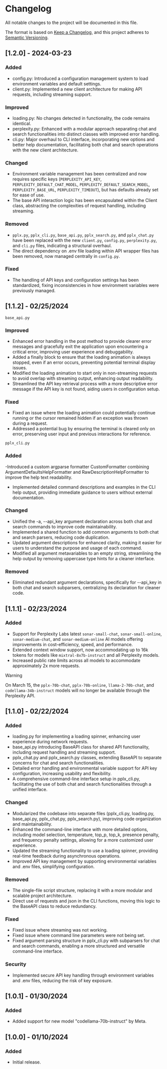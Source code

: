 # Changelog

All notable changes to the project will be documented in this file.

The format is based on [Keep a Changelog](https://keepachangelog.com/en/1.0.0/), and this project adheres to [Semantic Versioning](https://semver.org/spec/v2.0.0.html).

## [1.2.0] - 2024-03-23

### Added
- config.py: Introduced a configuration management system to load environment variables and default settings.
- client.py: Implemented a new client architecture for making API requests, including streaming support.

### Improved
- loading.py: No changes detected in functionality, the code remains identical.
- perplexity.py: Enhanced with a modular approach separating chat and search functionalities into distinct classes with improved error handling.
- cli.py: Major overhaul to CLI interface, incorporating new options and better help documentation, facilitating both chat and search operations with the new client architecture.

### Changed
- Environment variable management has been centralized and now requires specific keys (`PERPLEXITY_API_KEY`, `PERPLEXITY_DEFAULT_CHAT_MODEL`, `PERPLEXITY_DEFAULT_SEARCH_MODEL`, `PERPLEXITY_BASE_URL`, `PERPLEXITY_TIMEOUT`), but has defaults already set for ease of use.
- The base API interaction logic has been encapsulated within the Client class, abstracting the complexities of request handling, including streaming.

### Removed
- `pplx.py`, `pplx_cli.py`, `base_api.py`, `pplx_search.py`, and `pplx_chat.py` have been replaced with the new `client.py`, `config.py`, `perplexity.py`, and `cli.py` files, indicating a structural overhaul.
- The direct dependency on .env file loading within API wrapper files has been removed, now managed centrally in `config.py`.

### Fixed
- The handling of API keys and configuration settings has been standardized, fixing inconsistencies in how environment variables were previously managed.

## [1.1.2] - 02/25/2024

`base_api.py`

### Improved

- Enhanced error handling in the post method to provide clearer error messages and gracefully exit the application upon encountering a critical error, improving user experience and debuggability.
- Added a finally block to ensure that the loading animation is always stopped, even if an error occurs, preventing potential terminal display issues.
- Modified the loading animation to start only in non-streaming requests to avoid overlap with streaming output, enhancing output readability.
- Streamlined the API key retrieval process with a more descriptive error message if the API key is not found, aiding users in configuration setup.

### Fixed

- Fixed an issue where the loading animation could potentially continue running or the cursor remained hidden if an exception was thrown during a request.
- Addressed a potential bug by ensuring the terminal is cleared only on error, preserving user input and previous interactions for reference.

`pplx_cli.py`

### Added

-Introduced a custom argparse formatter CustomFormatter combining ArgumentDefaultsHelpFormatter and RawDescriptionHelpFormatter to improve the help text readability.
- Implemented detailed command descriptions and examples in the CLI help output, providing immediate guidance to users without external documentation.

### Changed

- Unified the -a, --api_key argument declaration across both chat and search commands to improve code maintainability.
- Implemented a shared function to add common arguments to both chat and search parsers, reducing code duplication.
- Updated argument descriptions for enhanced clarity, making it easier for users to understand the purpose and usage of each command.
- Modified all argument metavariables to an empty string, streamlining the help output by removing uppercase type hints for a cleaner interface.

### Removed

- Eliminated redundant argument declarations, specifically for --api_key in both chat and search subparsers, centralizing its declaration for cleaner code.

## [1.1.1] - 02/23/2024

### Added
- Support for Perplexity Labs latest `sonar-small-chat`, `sonar-small-online`, `sonar-medium-chat`, and `sonar-medium-online` AI models offering improvements in cost-efficiency, speed, and performance.
- Extended context window support, now accommodating up to 16k tokens for models like `mixtral-8x7b-instruct` and all Perplexity models.
- Increased public rate limits across all models to accommodate approximately 2x more requests.

> [!WARNING]  
> On March 15, the `pplx-70b-chat`, `pplx-70b-online`, `llama-2-70b-chat`, and `codellama-34b-instruct` models will no longer be available through the Perplexity API.

## [1.1.0] - 02/22/2024

### Added
- loading.py for implementing a loading spinner, enhancing user experience during network requests.
- base_api.py introducing BaseAPI class for shared API functionality, including request handling and streaming support.
- pplx_chat.py and pplx_search.py classes, extending BaseAPI to separate concerns for chat and search functionalities.
- Detailed error handling and environmental variable support for API key configuration, increasing usability and flexibility.
- A comprehensive command-line interface setup in pplx_cli.py, facilitating the use of both chat and search functionalities through a unified interface.

### Changed
- Modularized the codebase into separate files (pplx_cli.py, loading.py, base_api.py, pplx_chat.py, pplx_search.py), improving code organization and maintainability.
- Enhanced the command-line interface with more detailed options, including model selection, temperature, top_p, top_k, presence penalty, and frequency penalty settings, allowing for a more customized user experience.
- Updated the streaming functionality to use a loading spinner, providing real-time feedback during asynchronous operations.
- Improved API key management by supporting environmental variables and .env files, simplifying configuration.

### Removed
- The single-file script structure, replacing it with a more modular and scalable project architecture.
- Direct use of requests and json in the CLI functions, moving this logic to the BaseAPI class to reduce redundancy.

### Fixed
- Fixed issue where streaming was not working.
- Fixed issue where command line parameters were not being set.
- Fixed argument parsing structure in pplx_cli.py with subparsers for chat and search commands, enabling a more structured and versatile command-line interface.

### Security
- Implemented secure API key handling through environment variables and .env files, reducing the risk of key exposure.

## [1.0.1] - 01/30/2024

### Added
- Added support for new model "codellama-70b-instruct" by Meta.

## [1.0.0] - 01/10/2024

### Added
- Initial release.
